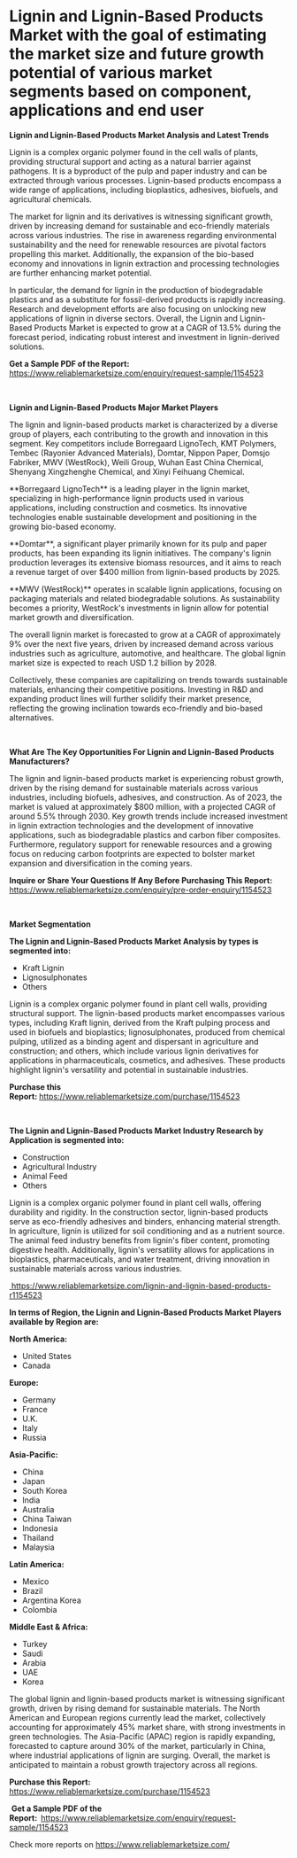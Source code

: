 <p><h1>Lignin and Lignin-Based Products Market with the goal of estimating the market size and future growth potential of various market segments based on component, applications and end user</h1></p><p><strong>Lignin and Lignin-Based Products Market Analysis and Latest Trends</strong></p>
<p><p>Lignin is a complex organic polymer found in the cell walls of plants, providing structural support and acting as a natural barrier against pathogens. It is a byproduct of the pulp and paper industry and can be extracted through various processes. Lignin-based products encompass a wide range of applications, including bioplastics, adhesives, biofuels, and agricultural chemicals. </p><p>The market for lignin and its derivatives is witnessing significant growth, driven by increasing demand for sustainable and eco-friendly materials across various industries. The rise in awareness regarding environmental sustainability and the need for renewable resources are pivotal factors propelling this market. Additionally, the expansion of the bio-based economy and innovations in lignin extraction and processing technologies are further enhancing market potential. </p><p>In particular, the demand for lignin in the production of biodegradable plastics and as a substitute for fossil-derived products is rapidly increasing. Research and development efforts are also focusing on unlocking new applications of lignin in diverse sectors. Overall, the Lignin and Lignin-Based Products Market is expected to grow at a CAGR of 13.5% during the forecast period, indicating robust interest and investment in lignin-derived solutions.</p></p>
<p><strong>Get a Sample PDF of the Report:&nbsp;</strong> <a href="https://www.reliablemarketsize.com/enquiry/request-sample/1154523?utm_campaign=3460&utm_medium=2&utm_source=Github&utm_content=ia&utm_term=04042025&utm_id=lignin-and-lignin-based-products">https://www.reliablemarketsize.com/enquiry/request-sample/1154523</a></p>
<p>&nbsp;</p>
<p><strong>Lignin and Lignin-Based Products Major Market Players</strong></p>
<p><p>The lignin and lignin-based products market is characterized by a diverse group of players, each contributing to the growth and innovation in this segment. Key competitors include Borregaard LignoTech, KMT Polymers, Tembec (Rayonier Advanced Materials), Domtar, Nippon Paper, Domsjo Fabriker, MWV (WestRock), Weili Group, Wuhan East China Chemical, Shenyang Xingzhenghe Chemical, and Xinyi Feihuang Chemical.</p><p>**Borregaard LignoTech** is a leading player in the lignin market, specializing in high-performance lignin products used in various applications, including construction and cosmetics. Its innovative technologies enable sustainable development and positioning in the growing bio-based economy.</p><p>**Domtar**, a significant player primarily known for its pulp and paper products, has been expanding its lignin initiatives. The company's lignin production leverages its extensive biomass resources, and it aims to reach a revenue target of over $400 million from lignin-based products by 2025.</p><p>**MWV (WestRock)** operates in scalable lignin applications, focusing on packaging materials and related biodegradable solutions. As sustainability becomes a priority, WestRock's investments in lignin allow for potential market growth and diversification.</p><p>The overall lignin market is forecasted to grow at a CAGR of approximately 9% over the next five years, driven by increased demand across various industries such as agriculture, automotive, and healthcare. The global lignin market size is expected to reach USD 1.2 billion by 2028.</p><p>Collectively, these companies are capitalizing on trends towards sustainable materials, enhancing their competitive positions. Investing in R&D and expanding product lines will further solidify their market presence, reflecting the growing inclination towards eco-friendly and bio-based alternatives.</p></p>
<p>&nbsp;</p>
<p><strong>What Are The Key Opportunities For Lignin and Lignin-Based Products Manufacturers?</strong></p>
<p><p>The lignin and lignin-based products market is experiencing robust growth, driven by the rising demand for sustainable materials across various industries, including biofuels, adhesives, and construction. As of 2023, the market is valued at approximately $800 million, with a projected CAGR of around 5.5% through 2030. Key growth trends include increased investment in lignin extraction technologies and the development of innovative applications, such as biodegradable plastics and carbon fiber composites. Furthermore, regulatory support for renewable resources and a growing focus on reducing carbon footprints are expected to bolster market expansion and diversification in the coming years.</p></p>
<p><strong>Inquire or Share Your Questions If Any Before Purchasing This Report:</strong> <a href="https://www.reliablemarketsize.com/enquiry/pre-order-enquiry/1154523?utm_campaign=3460&utm_medium=2&utm_source=Github&utm_content=ia&utm_term=04042025&utm_id=lignin-and-lignin-based-products">https://www.reliablemarketsize.com/enquiry/pre-order-enquiry/1154523</a></p>
<p>&nbsp;</p>
<p><strong>Market Segmentation</strong></p>
<p><strong>The Lignin and Lignin-Based Products Market Analysis by types is segmented into:</strong></p>
<p><ul><li>Kraft Lignin</li><li>Lignosulphonates</li><li>Others</li></ul></p>
<p><p>Lignin is a complex organic polymer found in plant cell walls, providing structural support. The lignin-based products market encompasses various types, including Kraft lignin, derived from the Kraft pulping process and used in biofuels and bioplastics; lignosulphonates, produced from chemical pulping, utilized as a binding agent and dispersant in agriculture and construction; and others, which include various lignin derivatives for applications in pharmaceuticals, cosmetics, and adhesives. These products highlight lignin's versatility and potential in sustainable industries.</p></p>
<p><strong>Purchase this Report:&nbsp;</strong><a href="https://www.reliablemarketsize.com/purchase/1154523?utm_campaign=3460&utm_medium=2&utm_source=Github&utm_content=ia&utm_term=04042025&utm_id=lignin-and-lignin-based-products">https://www.reliablemarketsize.com/purchase/1154523</a></p>
<p>&nbsp;</p>
<p><strong>The Lignin and Lignin-Based Products Market Industry Research by Application is segmented into:</strong></p>
<p><ul><li>Construction</li><li>Agricultural Industry</li><li>Animal Feed</li><li>Others</li></ul></p>
<p><p>Lignin is a complex organic polymer found in plant cell walls, offering durability and rigidity. In the construction sector, lignin-based products serve as eco-friendly adhesives and binders, enhancing material strength. In agriculture, lignin is utilized for soil conditioning and as a nutrient source. The animal feed industry benefits from lignin's fiber content, promoting digestive health. Additionally, lignin's versatility allows for applications in bioplastics, pharmaceuticals, and water treatment, driving innovation in sustainable materials across various industries.</p></p>
<p><a href="https://www.reliablemarketsize.com/lignin-and-lignin-based-products-r1154523?utm_campaign=3460&utm_medium=2&utm_source=Github&utm_content=ia&utm_term=04042025&utm_id=lignin-and-lignin-based-products">&nbsp;https://www.reliablemarketsize.com/lignin-and-lignin-based-products-r1154523</a></p>
<p><strong>In terms of Region, the Lignin and Lignin-Based Products Market Players available by Region are:</strong></p>
<p>
    <p> <strong> North America: </strong>
        <ul>
            <li>United States</li>
            <li>Canada</li>
        </ul>
        </p> 
    <p> <strong> Europe: </strong>
        <ul>
            <li>Germany</li>
            <li>France</li>
            <li>U.K.</li>
            <li>Italy</li>
            <li>Russia</li>
        </ul>
        </p> 
    <p> <strong> Asia-Pacific: </strong>
        <ul>
            <li>China</li>
            <li>Japan</li>
            <li>South Korea</li>
            <li>India</li>
            <li>Australia</li>
            <li>China Taiwan</li>
            <li>Indonesia</li>
            <li>Thailand</li>
            <li>Malaysia</li>
        </ul>
        </p> 
    <p> <strong> Latin America: </strong>
        <ul>
            <li>Mexico</li>
            <li>Brazil</li>
            <li>Argentina Korea</li>
            <li>Colombia</li>
        </ul>
        </p> 
    <p> <strong> Middle East & Africa: </strong>
        <ul>
            <li>Turkey</li>
            <li>Saudi</li>
            <li>Arabia</li>
            <li>UAE</li>
            <li>Korea</li>
        </ul>
    </p>
    </p>
<p><p>The global lignin and lignin-based products market is witnessing significant growth, driven by rising demand for sustainable materials. The North American and European regions currently lead the market, collectively accounting for approximately 45% market share, with strong investments in green technologies. The Asia-Pacific (APAC) region is rapidly expanding, forecasted to capture around 30% of the market, particularly in China, where industrial applications of lignin are surging. Overall, the market is anticipated to maintain a robust growth trajectory across all regions.</p></p>
<p><strong>Purchase this Report: </strong><a href="https://www.reliablemarketsize.com/purchase/1154523?utm_campaign=3460&utm_medium=2&utm_source=Github&utm_content=ia&utm_term=04042025&utm_id=lignin-and-lignin-based-products">https://www.reliablemarketsize.com/purchase/1154523</a></p>
<p>&nbsp;<strong>Get a Sample PDF of the Report:&nbsp;&nbsp;</strong><a href="https://www.reliablemarketsize.com/enquiry/request-sample/1154523?utm_campaign=3460&utm_medium=2&utm_source=Github&utm_content=ia&utm_term=04042025&utm_id=lignin-and-lignin-based-products">https://www.reliablemarketsize.com/enquiry/request-sample/1154523</a></p>
<p><strong></strong></p>
<p>Check more reports on <a href="https://www.reliablemarketsize.com/?utm_campaign=3460&utm_medium=2&utm_source=Github&utm_content=ia&utm_term=04042025&utm_id=lignin-and-lignin-based-products">https://www.reliablemarketsize.com/</a></p>